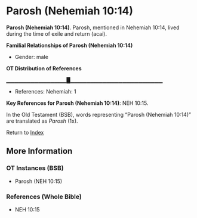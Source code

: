 # Parosh (Nehemiah 10:14)
**Parosh (Nehemiah 10:14)**. 
Parosh, mentioned in Nehemiah 10:14, lived during the time of exile and return (acai). 




**Familial Relationships of Parosh (Nehemiah 10:14)**


* Gender: male


**OT Distribution of References**

▁▁▁▁▁▁▁▁▁▁▁▁▁▁▁█▁▁▁▁▁▁▁▁▁▁▁▁▁▁▁▁▁▁▁▁▁▁▁
* References: Nehemiah: 1



**Key References for Parosh (Nehemiah 10:14)**: 
NEH 10:15. 


In the Old Testament (BSB), words representing “Parosh (Nehemiah 10:14)” are translated as 
*Parosh* (1x). 




Return to [Index](00-Index.md)

## More Information

### OT Instances (BSB)

* Parosh (NEH 10:15)



### References (Whole Bible)

* NEH 10:15




